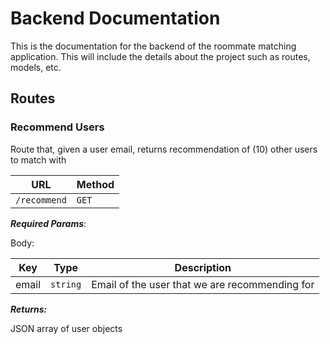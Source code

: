 # Backend Documentation

This is the documentation for the backend of the roommate matching application. This will include the details about the project such as routes, models, etc.

## Routes

### **Recommend Users**

Route that, given a user email, returns recommendation of (10) other users to match with

| URL          | Method |
|--------------|--------|
| `/recommend` | `GET`  |

***Required Params***:

Body:

| Key   | Type | Description |
|-------|------|--------     |
| email | `string` | Email of the user that we are recommending for|

***Returns:***

JSON array of user objects